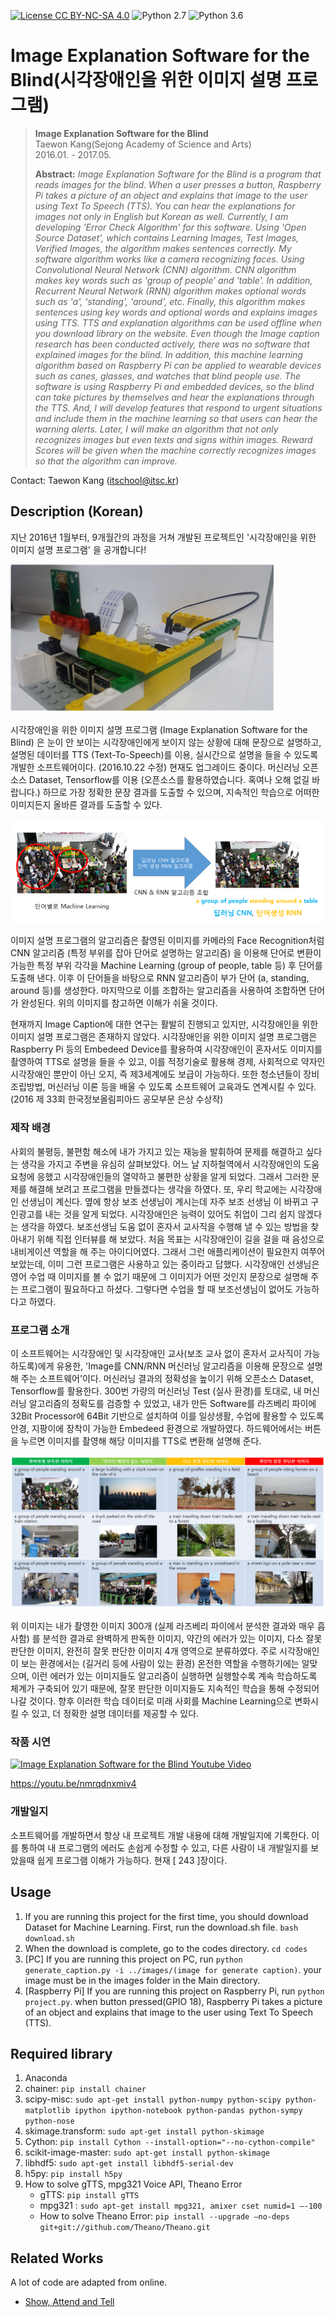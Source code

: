 [![License CC BY-NC-SA 4.0](https://img.shields.io/badge/license-CC4.0-blue.svg)](https://raw.githubusercontent.com/NVIDIA/FastPhotoStyle/master/LICENSE.md)
![Python 2.7](https://img.shields.io/badge/python-2.7-green.svg)
![Python 3.6](https://img.shields.io/badge/python-3.6-green.svg)

# Image Explanation Software for the Blind(시각장애인을 위한 이미지 설명 프로그램)
> **Image Explanation Software for the Blind**<br>
> Taewon Kang(Sejong Academy of Science and Arts)<br>
> 2016.01. - 2017.05.<br>
> 
> **Abstract:** *Image Explanation Software for the Blind is a program that reads images for the blind. When a user presses a button, Raspberry Pi takes a picture of an object and explains that image to the user using Text To Speech (TTS). You can hear the explanations for images not only in English but Korean as well. Currently, I am developing 'Error Check Algorithm' for this software. Using 'Open Source Dataset', which contains Learning Images, Test Images, Verified Images, the algorithm makes sentences correctly. My software algorithm works like a camera recognizing faces. Using Convolutional Neural Network (CNN) algorithm. CNN algorithm makes key words such as 'group of people' and 'table'. In addition, Recurrent Neural Network (RNN) algorithm makes optional words such as 'a', 'standing', 'around', etc. Finally, this algorithm makes sentences using key words and optional words and explains images using TTS. TTS and explanation algorithms can be used offline when you download library on the website. Even though the Image caption research has been conducted actively, there was no software that explained images for the blind. In addition, this machine learning algorithm based on Raspberry Pi can be applied to wearable devices such as canes, glasses, and watches that blind people use. The software is using Raspberry Pi and embedded devices, so the blind can take pictures by themselves and hear the explanations through the TTS. And, I will develop features that respond to urgent situations and include them in the machine learning so that users can hear the warning alerts. Later, I will make an algorithm that not only recognizes images but even texts and signs within images. Reward Scores will be given when the machine correctly recognizes images so that the algorithm can improve.*

Contact: Taewon Kang (itschool@itsc.kr)

## Description (Korean)
지난 2016년 1월부터, 9개월간의 과정을 거쳐 개발된 프로젝트인 '시각장애인을 위한 이미지 설명 프로그램' 을 공개합니다!

<img src='imgs/img1.png'/>

시각장애인을 위한 이미지 설명 프로그램 (Image Explanation Software for the Blind) 은 눈이 안 보이는 시각장애인에게 보이지 않는 상황에 대해 문장으로 설명하고, 설명된 데이터를 TTS (Text-To-Speech)를 이용, 실시간으로 설명을 들을 수 있도록 개발한 소프트웨어이다. (2016.10.22 수정) 현재도 업그레이드 중이다.
머신러닝 오픈소스 Dataset, Tensorflow를 이용 (오픈소스를 활용하였습니다. 혹여나 오해 없길 바랍니다.) 하므로 가장 정확한 문장 결과를 도출할 수 있으며, 지속적인 학습으로 어떠한 이미지든지 올바른 결과를 도출할 수 있다.

<img src='imgs/img2.png'/>

이미지 설명 프로그램의 알고리즘은 촬영된 이미지를 카메라의 Face Recognition처럼 CNN 알고리즘 (특정 부위를 잡아 단어로 설명하는 알고리즘) 을 이용해 단어로 변환이 가능한 특정 부위 각각을 Machine Learning (group of people, table 등) 후 단어를 도출해 낸다. 이후 이 단어들을 바탕으로 RNN 알고리즘이 부가 단어 (a, standing, around 등)를 생성한다. 마지막으로 이를 조합하는 알고리즘을 사용하여 조합하면 단어가 완성된다. 위의 이미지를 참고하면 이해가 쉬울 것이다.

현재까지 Image Caption에 대한 연구는 활발히 진행되고 있지만, 시각장애인을 위한 이미지 설명 프로그램은 존재하지 않았다. 시각장애인을 위한 이미지 설명 프로그램은 Raspberry Pi 등의 Embedeed Device를 활용하여 시각장애인이 혼자서도 이미지를 촬영하여 TTS로 설명을 들을 수 있고, 이를 적정기술로 활용해 경제, 사회적으로 약자인 시각장애인 뿐만이 아닌 오지, 즉 제3세계에도 보급이 가능하다. 또한 청소년들이 장비 조립방법, 머신러닝 이론 등을 배울 수 있도록 소프트웨어 교육과도 연계시킬 수 있다. (2016 제 33회 한국정보올림피아드 공모부문 은상 수상작)

### 제작 배경
사회의 불평등, 불편함 해소에 내가 가지고 있는 재능을 발휘하여 문제를 해결하고 싶다는 생각을 가지고 주변을 유심히 살펴보았다. 어느 날 지하철역에서 시각장애인의 도움요청에 응했고 시각장애인들의 열약하고 불편한 상황을 알게 되었다. 그래서 그러한 문제를 해결해 보려고 프로그램을 만들겠다는 생각을 하였다. 또, 우리 학교에는 시각장애인 선생님이 계신다. 옆에 항상 보조 선생님이 계시는데 자주 보조 선생님 이 바뀌고 구인광고를 내는 것을 알게 되었다. 시각장애인은 능력이 있어도 취업이 그리 쉽지 않겠다는 생각을 하였다. 보조선생님 도움 없이 혼자서 교사직을 수행해 낼 수 있는 방법을 찾아내기 위해 직접 인터뷰를 해 보았다. 처음 목표는 시각장애인이 길을 걸을 때 음성으로 내비게이션 역할을 해 주는 아이디어였다. 그래서 그런 애플리케이션이 필요한지 여쭈어 보았는데, 이미 그런 프로그램은 사용하고 있는 중이라고 답했다. 시각장애인 선생님은 영어 수업 때 이미지를 볼 수 없기 때문에 그 이미지가 어떤 것인지 문장으로 설명해 주는 프로그램이 필요하다고 하셨다. 그렇다면 수업을 할 때 보조선생님이 없어도 가능하다고 하였다.

### 프로그램 소개
이 소프트웨어는 시각장애인 및 시각장애인 교사(보조 교사 없이 혼자서 교사직이 가능하도록)에게 유용한, 'Image를 CNN/RNN 머신러닝 알고리즘을 이용해 문장으로 설명해 주는 소프트웨어'이다. 머신러닝 결과의 정확성을 높이기 위해 오픈소스 Dataset, Tensorflow를 활용한다. 300번 가량의 머신러닝 Test (실사 환경)를 토대로, 내 머신러닝 알고리즘의 정확도를 검증할 수 있었고, 내가 만든 Software를 라즈베리 파이에 32Bit Processor에 64Bit 기반으로 설치하여 이를 일상생활, 수업에 활용할 수 있도록 안경, 지팡이에 장착이 가능한 Embedeed 환경으로 개발하였다. 하드웨어에서는 버튼을 누르면 이미지를 촬영해 해당 이미지를 TTS로 변환해 설명해 준다.

<img src='imgs/img3.png'/>

위 이미지는 내가 촬영한 이미지 300개 (실제 라즈베리 파이에서 분석한 결과와 매우 흡사함) 를 분석한 결과로 완벽하게 판독한 이미지, 약간의 에러가 있는 이미지, 다소 잘못 판단한 이미지, 완전히 잘못 판단한 이미지 4개 영역으로 분류하였다. 주로 시각장애인이 보는 환경에서는 (길거리 등에 사람이 있는 환경) 온전한 역할을 수행하기에는 알맞으며, 이런 에러가 있는 이미지들도 알고리즘이 실행하면 실행할수록 계속 학습하도록 체계가 구축되어 있기 때문에, 잘못 판단한 이미지들도 지속적인 학습을 통해 수정되어 나갈 것이다. 향후 이러한 학습 데이터로 미래 사회를 Machine Learning으로 변화시킬 수 있고, 더 정확한 설명 데이터를 제공할 수 있다.

### 작품 시연
[![Image Explanation Software for the Blind Youtube Video](https://img.youtube.com/vi/nmrqdnxmiv4/0.jpg)](https://www.youtube.com/watch?v=nmrqdnxmiv4) 

https://youtu.be/nmrqdnxmiv4

### 개발일지
소프트웨어를 개발하면서 항상 내 프로젝트 개발 내용에 대해 개발일지에 기록한다. 이를 통하여 내 프로그램의 에러도 손쉽게 수정할 수 있고, 다른 사람이 내 개발일지를 보았을때 쉽게 프로그램 이해가 가능하다. 현재 [ 243 ]장이다.

## Usage
1. If you are running this project for the first time, you should download Dataset for Machine Learning. First, run the download.sh file. `bash download.sh`
2. When the download is complete, go to the codes directory. `cd codes`
3. [PC] If you are running this project on PC, run `python generate_caption.py -i ../images/(image for generate caption)`. your image must be in the images folder in the Main directory.
4. [Raspberry Pi] If you are running this project on Raspberry Pi, run `python project.py`. when button pressed(GPIO 18), Raspberry Pi takes a picture of an object and explains that image to the user using Text To Speech (TTS).

## Required library
1. Anaconda
2. chainer: `pip install chainer`
3. scipy-misc: `sudo apt-get install python-numpy python-scipy python-matplotlib ipython ipython-notebook python-pandas python-sympy python-nose`
4. skimage.transform: `sudo apt-get install python-skimage`
5. Cython: `pip install Cython --install-option="--no-cython-compile"`
6. scikit-image-master: `sudo apt-get install python-skimage`
7. libhdf5: `sudo apt-get install libhdf5-serial-dev`
8. h5py: `pip install h5py`
9. How to solve gTTS, mpg321 Voice API, Theano Error
   - gTTS: `pip install gTTS`
   - mpg321 : `sudo apt-get install mpg321, amixer cset numid=1 –-100`
   - How to solve Theano Error: `pip install --upgrade —no-deps git+git://github.com/Theano/Theano.git`

## Related Works
A lot of code are adapted from online.
 * [Show, Attend and Tell](http://proceedings.mlr.press/v37/xuc15.pdf)
